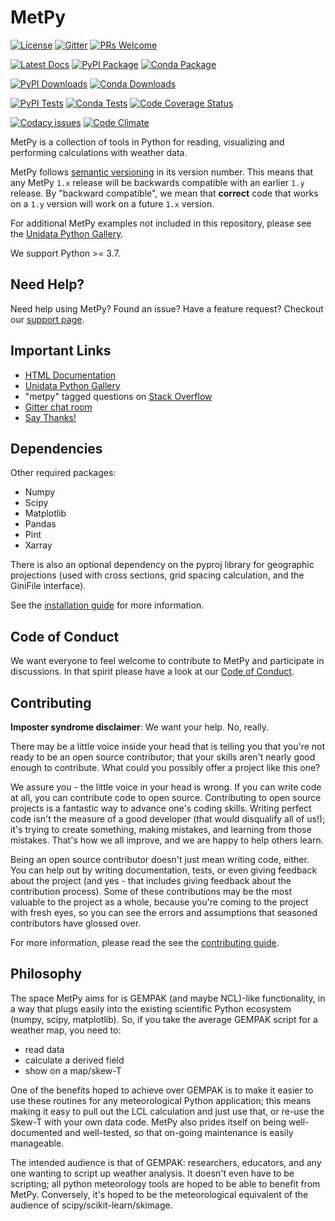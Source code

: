 MetPy
=====

[![License](https://img.shields.io/pypi/l/metpy.svg)](https://pypi.python.org/pypi/MetPy/)
[![Gitter](https://badges.gitter.im/Unidata/MetPy.svg)](https://gitter.im/Unidata/MetPy?utm_source=badge&utm_medium=badge&utm_campaign=pr-badge)
[![PRs Welcome](https://img.shields.io/badge/PRs-welcome-brightgreen.svg?style=round-square)](https://egghead.io/series/how-to-contribute-to-an-open-source-project-on-github)

[![Latest Docs](https://github.com/Unidata/MetPy/workflows/Build%20Docs/badge.svg)](http://unidata.github.io/MetPy)
[![PyPI Package](https://img.shields.io/pypi/v/metpy.svg)](https://pypi.python.org/pypi/MetPy/)
[![Conda Package](https://anaconda.org/conda-forge/metpy/badges/version.svg)](https://anaconda.org/conda-forge/metpy)

[![PyPI Downloads](https://img.shields.io/pypi/dm/metpy.svg)](https://pypi.python.org/pypi/MetPy/)
[![Conda Downloads](https://anaconda.org/conda-forge/metpy/badges/downloads.svg)](https://anaconda.org/conda-forge/metpy)

[![PyPI Tests](https://github.com/Unidata/MetPy/workflows/PyPI%20Tests/badge.svg)](https://github.com/Unidata/MetPy/actions?query=workflow%3A%22PyPI+Tests%22)
[![Conda Tests](https://github.com/Unidata/MetPy/workflows/Conda%20Tests/badge.svg)](https://github.com/Unidata/MetPy/actions?query=workflow%3A%22Conda+Tests%22)
[![Code Coverage Status](https://codecov.io/github/Unidata/MetPy/coverage.svg?branch=main)](https://codecov.io/github/Unidata/MetPy?branch=main)

[![Codacy issues](https://api.codacy.com/project/badge/Grade/e1ea0937eb4942e79a44bc9bb2de616d)](https://www.codacy.com/app/dopplershift/MetPy)
[![Code Climate](https://codeclimate.com/github/Unidata/MetPy/badges/gpa.svg)](https://codeclimate.com/github/Unidata/MetPy)

MetPy is a collection of tools in Python for reading, visualizing and
performing calculations with weather data.

MetPy follows [semantic versioning](https://semver.org) in its version number. This means
that any MetPy ``1.x`` release will be backwards compatible with an earlier ``1.y`` release. By
"backward compatible", we mean that **correct** code that works on a ``1.y`` version will work
on a future ``1.x`` version.

For additional MetPy examples not included in this repository, please see the [Unidata Python
Gallery](https://unidata.github.io/python-gallery/).

We support Python >= 3.7.

Need Help?
----------

Need help using MetPy? Found an issue? Have a feature request? Checkout our
[support page](https://github.com/Unidata/MetPy/blob/main/SUPPORT.md).

Important Links
---------------

- [HTML Documentation](http://unidata.github.io/MetPy)
- [Unidata Python Gallery](https://unidata.github.io/python-gallery/)
- "metpy" tagged questions on [Stack Overflow](https://stackoverflow.com/questions/tagged/metpy)
- [Gitter chat room](https://gitter.im/Unidata/MetPy)
- [Say Thanks!](https://saythanks.io/to/unidata)

Dependencies
------------

Other required packages:

- Numpy
- Scipy
- Matplotlib
- Pandas
- Pint
- Xarray

There is also an optional dependency on the pyproj library for geographic
projections (used with cross sections, grid spacing calculation, and the GiniFile interface).

See the [installation guide](https://unidata.github.io/MetPy/dev/installguide.html)
for more information.

Code of Conduct
---------------

We want everyone to feel welcome to contribute to MetPy and participate in discussions. In that
spirit please have a look at our [Code of Conduct](https://github.com/Unidata/MetPy/blob/main/CODE_OF_CONDUCT.md).

Contributing
------------

**Imposter syndrome disclaimer**: We want your help. No, really.

There may be a little voice inside your head that is telling you that you're not ready to be
an open source contributor; that your skills aren't nearly good enough to contribute. What
could you possibly offer a project like this one?

We assure you - the little voice in your head is wrong. If you can write code at all,
you can contribute code to open source. Contributing to open source projects is a fantastic
way to advance one's coding skills. Writing perfect code isn't the measure of a good developer
(that would disqualify all of us!); it's trying to create something, making mistakes, and
learning from those mistakes. That's how we all improve, and we are happy to help others learn.

Being an open source contributor doesn't just mean writing code, either. You can help out by
writing documentation, tests, or even giving feedback about the project (and yes - that
includes giving feedback about the contribution process). Some of these contributions may be
the most valuable to the project as a whole, because you're coming to the project with fresh
eyes, so you can see the errors and assumptions that seasoned contributors have glossed over.

For more information, please read the see the [contributing guide](https://github.com/Unidata/MetPy/blob/main/CONTRIBUTING.md).

Philosophy
----------

The space MetPy aims for is GEMPAK (and maybe NCL)-like functionality, in a way that plugs
easily into the existing scientific Python ecosystem (numpy, scipy, matplotlib). So, if you
take the average GEMPAK script for a weather map, you need to:

- read data
- calculate a derived field
- show on a map/skew-T

One of the benefits hoped to achieve over GEMPAK is to make it easier to use these routines for
any meteorological Python application; this means making it easy to pull out the LCL
calculation and just use that, or re-use the Skew-T with your own data code. MetPy also prides
itself on being well-documented and well-tested, so that on-going maintenance is easily
manageable.

The intended audience is that of GEMPAK: researchers, educators, and any one wanting to script
up weather analysis. It doesn't even have to be scripting; all python meteorology tools are
hoped to be able to benefit from MetPy. Conversely, it's hoped to be the meteorological
equivalent of the audience of scipy/scikit-learn/skimage.
